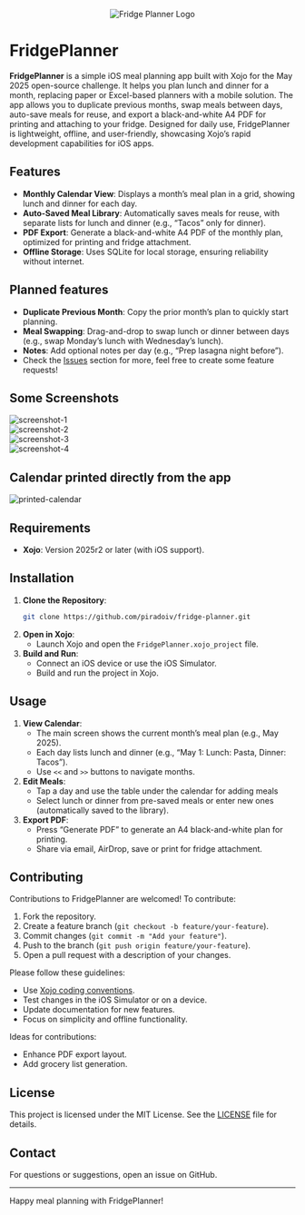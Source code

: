 <p align="center">
   <img src="https://github.com/user-attachments/assets/5cca5822-138f-489a-8935-cbfb558b0c7e" alt="Fridge Planner Logo">
</p>

# FridgePlanner

**FridgePlanner** is a simple iOS meal planning app built with Xojo for the May 2025 open-source challenge. It helps you plan lunch and dinner for a month, replacing paper or Excel-based planners with a mobile solution. The app allows you to duplicate previous months, swap meals between days, auto-save meals for reuse, and export a black-and-white A4 PDF for printing and attaching to your fridge. Designed for daily use, FridgePlanner is lightweight, offline, and user-friendly, showcasing Xojo’s rapid development capabilities for iOS apps.

## Features
- **Monthly Calendar View**: Displays a month’s meal plan in a grid, showing lunch and dinner for each day.
- **Auto-Saved Meal Library**: Automatically saves meals for reuse, with separate lists for lunch and dinner (e.g., “Tacos” only for dinner).
- **PDF Export**: Generate a black-and-white A4 PDF of the monthly plan, optimized for printing and fridge attachment.
- **Offline Storage**: Uses SQLite for local storage, ensuring reliability without internet.

## Planned features
- **Duplicate Previous Month**: Copy the prior month’s plan to quickly start planning.
- **Meal Swapping**: Drag-and-drop to swap lunch or dinner between days (e.g., swap Monday’s lunch with Wednesday’s lunch).
- **Notes**: Add optional notes per day (e.g., “Prep lasagna night before”).
- Check the [Issues](https://github.com/piradoiv/fridge-planner/issues) section for more, feel free to create some feature requests!

## Some Screenshots
![screenshot-1](https://github.com/user-attachments/assets/528c886c-d469-4a66-b308-fe0235e0e58d)    
![screenshot-2](https://github.com/user-attachments/assets/69befb13-1447-48a5-813c-77d3773a3f7d)    
![screenshot-3](https://github.com/user-attachments/assets/a45555e1-41c7-4865-b93c-f528e611698d)    
![screenshot-4](https://github.com/user-attachments/assets/2c36a70b-2718-4f2c-a780-262c02f7f13c)

## Calendar printed directly from the app
![printed-calendar](https://github.com/user-attachments/assets/d9c725c9-b14e-40e3-811e-23770db001f3)

## Requirements
- **Xojo**: Version 2025r2 or later (with iOS support).

## Installation
1. **Clone the Repository**:
   ```bash
   git clone https://github.com/piradoiv/fridge-planner.git
   ```
2. **Open in Xojo**:
   - Launch Xojo and open the `FridgePlanner.xojo_project` file.
3. **Build and Run**:
   - Connect an iOS device or use the iOS Simulator.
   - Build and run the project in Xojo.

## Usage
1. **View Calendar**:
   - The main screen shows the current month’s meal plan (e.g., May 2025).
   - Each day lists lunch and dinner (e.g., “May 1: Lunch: Pasta, Dinner: Tacos”).
   - Use `<<` and `>>` buttons to navigate months.
2. **Edit Meals**:
   - Tap a day and use the table under the calendar for adding meals
   - Select lunch or dinner from pre-saved meals or enter new ones (automatically saved to the library).
3. **Export PDF**:
   - Press “Generate PDF” to generate an A4 black-and-white plan for printing.
   - Share via email, AirDrop, save or print for fridge attachment.

## Contributing
Contributions to FridgePlanner are welcomed! To contribute:
1. Fork the repository.
2. Create a feature branch (`git checkout -b feature/your-feature`).
3. Commit changes (`git commit -m "Add your feature"`).
4. Push to the branch (`git push origin feature/your-feature`).
5. Open a pull request with a description of your changes.

Please follow these guidelines:
- Use [Xojo coding conventions](https://documentation.xojo.com/topics/code_management/coding_guidelines.html).
- Test changes in the iOS Simulator or on a device.
- Update documentation for new features.
- Focus on simplicity and offline functionality.

Ideas for contributions:
- Enhance PDF export layout.
- Add grocery list generation.

## License
This project is licensed under the MIT License. See the [LICENSE](LICENSE) file for details.

## Contact
For questions or suggestions, open an issue on GitHub.

---

Happy meal planning with FridgePlanner!
